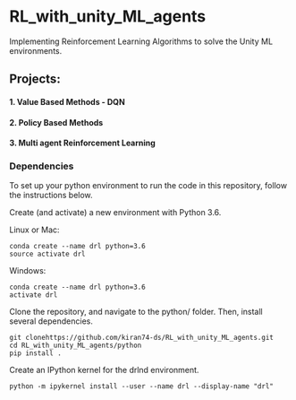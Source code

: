 # RL_with_unity_ML_agents
Implementing Reinforcement Learning Algorithms to solve the Unity ML environments.

## Projects:

#### 1. Value Based Methods - DQN

#### 2. Policy Based Methods 

#### 3. Multi agent Reinforcement Learning 

### Dependencies

To set up your python environment to run the code in this repository, follow the instructions below.

Create (and activate) a new environment with Python 3.6.

Linux or Mac:
```
conda create --name drl python=3.6
source activate drl
```
Windows:
```
conda create --name drl python=3.6 
activate drl
```

Clone the repository, and navigate to the python/ folder. Then, install several dependencies.
```
git clonehttps://github.com/kiran74-ds/RL_with_unity_ML_agents.git
cd RL_with_unity_ML_agents/python
pip install .
```

Create an IPython kernel for the drlnd environment.
```
python -m ipykernel install --user --name drl --display-name "drl"
```

